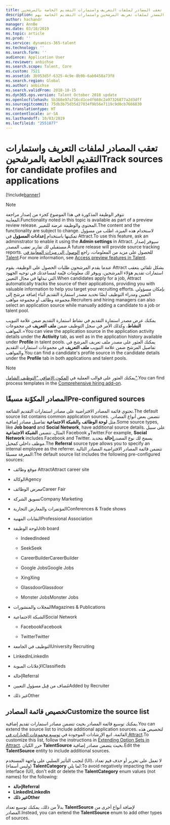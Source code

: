```yaml
---
title: تعقب المصادر لملفات التعريف واستمارات التقديم الخاصة بالمرشحين
description: يوفر هذا الموضوع معلومات حول تعقب المصدر لملفات تعريف المرشحين واستمارات التقديم الخاصة بهم.
author: hachandr
manager: AnnBe
ms.date: 03/18/2019
ms.topic: article
ms.prod: ''
ms.service: dynamics-365-talent
ms.technology: ''
ms.search.form: ''
audience: Application User
ms.reviewer: anbichse
ms.search.scope: Talent, Core
ms.custom: 7521
ms.assetid: 3b953d5f-6325-4c9e-8b9b-6ab0458a73f8
ms.search.region: Global
ms.author: anbichse
ms.search.validFrom: 2018-10-15
ms.dyn365.ops.version: Talent October 2018 update
ms.openlocfilehash: 5b368e97a716cd1ce4f668c2a97326877a2d3dff
ms.sourcegitcommit: 75db3b75d35d27034f9b56e7119c9d0cb7666830
ms.translationtype: HT
ms.contentlocale: ar-SA
ms.lasthandoff: 10/03/2019
ms.locfileid: "2551877"
---
```

# <a name="track-sources-for-candidate-profiles-and-applications"></a><span data-ttu-id="72bfa-103">تعقب المصادر لملفات التعريف واستمارات التقديم الخاصة بالمرشحين</span><span class="sxs-lookup"><span data-stu-id="72bfa-103">Track sources for candidate profiles and applications</span></span>

[!include[banner](../includes/banner.md)]

> [!NOTE] 
> <span data-ttu-id="72bfa-104">تتوفر الوظيفة المذكورة في هذا الموضوع كجزء من إصدار مراجعة المعاينة.</span><span class="sxs-lookup"><span data-stu-id="72bfa-104">Functionality noted in this topic is available as part of a preview review release.</span></span> <span data-ttu-id="72bfa-105">المحتوى والوظيفة عرضة للتغيير.</span><span class="sxs-lookup"><span data-stu-id="72bfa-105">The content and the functionality are subject to change.</span></span> <span data-ttu-id="72bfa-106">لاستخدام هذه الميزة، اطلب من مسؤول تمكينها باستخدام **إعدادات المسؤول** في Attract.</span><span class="sxs-lookup"><span data-stu-id="72bfa-106">To use this feature, ask an administrator to enable it using the **Admin settings** in Attract.</span></span> <span data-ttu-id="72bfa-107">سيوفر إصدار مستقبلي لك تقارير تعقب المصدر.</span><span class="sxs-lookup"><span data-stu-id="72bfa-107">A future release will provide source tracking reports.</span></span> <span data-ttu-id="72bfa-108">للحصول على مزيد من المعلومات، راجع [الوصول إلى ميزات المعاينة في Talent‬](https://docs.microsoft.com/dynamics365/unified-operations/talent/access-preview-feature).</span><span class="sxs-lookup"><span data-stu-id="72bfa-108">For more information, see [Access preview features in Talent](https://docs.microsoft.com/dynamics365/unified-operations/talent/access-preview-feature).</span></span>

<span data-ttu-id="72bfa-109">عندما يقدم المرشحون طلبات الحصول على الوظيفة، يقوم Attract بشكل تلقائي بتعقب استمارات تقديم هؤلاء المرشحين، ويوفر لك معلومات قيّمة لمساعدتك في توجيه الجهود التي تبذلها في مجال التعيين.</span><span class="sxs-lookup"><span data-stu-id="72bfa-109">When candidates apply for a job, Attract automatically tracks the source of their applications, providing you with valuable information to help you target your recruiting efforts.</span></span> <span data-ttu-id="72bfa-110">بإمكان مسؤولي التعيين ومدراء التوظيف أيضًا تحديد مصدر استمارة التقديم أثناء إضافة مرشح إلى مجموعة وظائف أو مجموعة مواهب.‬</span><span class="sxs-lookup"><span data-stu-id="72bfa-110">Recruiters and hiring managers can also select an application source while manually adding a candidate to a job or talent pool.</span></span>

<span data-ttu-id="72bfa-111">يمكنك عرض مصدر استمارة التقديم في نشاط استمارة التقديم ضمن علامة التبويب **النشاط**، وكذلك الأمر في سجل التوظيف ضمن **ملف التعريف** في مجموعات المواهب.=</span><span class="sxs-lookup"><span data-stu-id="72bfa-111">You can view the application source in the application activity details under the **Activity** tab, as well as in the application history available under **Profile** in talent pools.</span></span> <span data-ttu-id="72bfa-112">يمكنك العثور على مصدر ملف تعريف المرشح في تفاصيل المرشح ضمن علامة التبويب **ملف التعريف** في مجموعات استمارات التقديم والمواهب.</span><span class="sxs-lookup"><span data-stu-id="72bfa-112">You can find a candidate's profile source in the candidate details under the **Profile** tab in both applications and talent pools.</span></span>

> [!NOTE] 
> <span data-ttu-id="72bfa-113">يمكنك العثور على قوالب العملية في [المكون الإضافي "التوظيف الشامل"](https://docs.microsoft.com/dynamics365/unified-operations/talent/attract-comprehensive-hiring).</span><span class="sxs-lookup"><span data-stu-id="72bfa-113">You can find process templates in the [Comprehensive hiring add-on](https://docs.microsoft.com/dynamics365/unified-operations/talent/attract-comprehensive-hiring).</span></span>

## <a name="pre-configured-sources"></a><span data-ttu-id="72bfa-114">المصادر المكوّنة مسبقًا</span><span class="sxs-lookup"><span data-stu-id="72bfa-114">Pre-configured sources</span></span>

<span data-ttu-id="72bfa-115">تحتوي قائمة المصادر الافتراضية على مصادر استمارات التقديم الشائعة.</span><span class="sxs-lookup"><span data-stu-id="72bfa-115">The default source list contains common application sources.</span></span> <span data-ttu-id="72bfa-116">تتضمن بعض أنواع المصادر، مثل **لوحة الوظائف** و**الشبكة الاجتماعية** تفاصيل مصادر إضافية.</span><span class="sxs-lookup"><span data-stu-id="72bfa-116">Some source types, like **Job board** and **Social Network**, have additional source details.</span></span> <span data-ttu-id="72bfa-117">على سبيل المثال، تتضمن **الشبكة الاجتماعية** Facebook وTwitter.</span><span class="sxs-lookup"><span data-stu-id="72bfa-117">For example, **Social Network** includes Facebook and Twitter.</span></span> <span data-ttu-id="72bfa-118">يسمح لك نوع المصدر**إحالة‬** بتحديد موظف داخلي كمحيل.</span><span class="sxs-lookup"><span data-stu-id="72bfa-118">The **Referral** source type allows you to specify an internal employee as the referrer.</span></span> <span data-ttu-id="72bfa-119">تتضمن قائمة المصادر الافتراضية المصادر التالية المعرفة مسبقًا:</span><span class="sxs-lookup"><span data-stu-id="72bfa-119">The default source list includes the following pre-configured sources:</span></span>

-   <span data-ttu-id="72bfa-120">موقع وظائف Attract</span><span class="sxs-lookup"><span data-stu-id="72bfa-120">Attract career site</span></span>

-   <span data-ttu-id="72bfa-121">الوكالة</span><span class="sxs-lookup"><span data-stu-id="72bfa-121">Agency</span></span>

-   <span data-ttu-id="72bfa-122">معرض الوظائف</span><span class="sxs-lookup"><span data-stu-id="72bfa-122">Career Fair</span></span>

-   <span data-ttu-id="72bfa-123">تسويق الشركة</span><span class="sxs-lookup"><span data-stu-id="72bfa-123">Company Marketing</span></span>

-   <span data-ttu-id="72bfa-124">المؤتمرات والمعارض التجارية</span><span class="sxs-lookup"><span data-stu-id="72bfa-124">Conferences & Trade shows</span></span>

-   <span data-ttu-id="72bfa-125">النقابات المهنية</span><span class="sxs-lookup"><span data-stu-id="72bfa-125">Professional Association</span></span>

-   <span data-ttu-id="72bfa-126">لوحة الوظيفة</span><span class="sxs-lookup"><span data-stu-id="72bfa-126">Job board</span></span>

    -   <span data-ttu-id="72bfa-127">Indeed</span><span class="sxs-lookup"><span data-stu-id="72bfa-127">Indeed</span></span>

    -   <span data-ttu-id="72bfa-128">Seek</span><span class="sxs-lookup"><span data-stu-id="72bfa-128">Seek</span></span>

    -   <span data-ttu-id="72bfa-129">CareerBuilder</span><span class="sxs-lookup"><span data-stu-id="72bfa-129">CareerBuilder</span></span>

    -   <span data-ttu-id="72bfa-130">Google Jobs</span><span class="sxs-lookup"><span data-stu-id="72bfa-130">Google Jobs</span></span>

    -   <span data-ttu-id="72bfa-131">Xing</span><span class="sxs-lookup"><span data-stu-id="72bfa-131">Xing</span></span>

    -   <span data-ttu-id="72bfa-132">Glassdoor</span><span class="sxs-lookup"><span data-stu-id="72bfa-132">Glassdoor</span></span>

    -   <span data-ttu-id="72bfa-133">Monster Jobs</span><span class="sxs-lookup"><span data-stu-id="72bfa-133">Monster Jobs</span></span>

-   <span data-ttu-id="72bfa-134">المجلات والمنشورات</span><span class="sxs-lookup"><span data-stu-id="72bfa-134">Magazines & Publications</span></span>

-   <span data-ttu-id="72bfa-135">الشبكة الاجتماعية</span><span class="sxs-lookup"><span data-stu-id="72bfa-135">Social Network</span></span>

    -   <span data-ttu-id="72bfa-136">Facebook</span><span class="sxs-lookup"><span data-stu-id="72bfa-136">Facebook</span></span>

    -   <span data-ttu-id="72bfa-137">Twitter</span><span class="sxs-lookup"><span data-stu-id="72bfa-137">Twitter</span></span>

-   <span data-ttu-id="72bfa-138">التوظيف في الجامعة</span><span class="sxs-lookup"><span data-stu-id="72bfa-138">University Recruiting</span></span>

-   <span data-ttu-id="72bfa-139">LinkedIn</span><span class="sxs-lookup"><span data-stu-id="72bfa-139">LinkedIn</span></span>

-   <span data-ttu-id="72bfa-140">الإعلانات المبوبة</span><span class="sxs-lookup"><span data-stu-id="72bfa-140">Classifieds</span></span>

-   <span data-ttu-id="72bfa-141">إحالة</span><span class="sxs-lookup"><span data-stu-id="72bfa-141">Referral</span></span>

-   <span data-ttu-id="72bfa-142">مُضاف من قِبل مسؤول التعيين</span><span class="sxs-lookup"><span data-stu-id="72bfa-142">Added by Recruiter</span></span>

-   <span data-ttu-id="72bfa-143">‏‏غير ذلك</span><span class="sxs-lookup"><span data-stu-id="72bfa-143">Other</span></span>

## <a name="customize-the-source-list"></a><span data-ttu-id="72bfa-144">تخصيص قائمة المصادر</span><span class="sxs-lookup"><span data-stu-id="72bfa-144">Customize the source list</span></span> 

<span data-ttu-id="72bfa-145">يمكنك توسيع قائمة المصادر بحيث تتضمن مصادر استمارات تقديم إضافية.</span><span class="sxs-lookup"><span data-stu-id="72bfa-145">You can extend the source list to include additional application sources.</span></span> <span data-ttu-id="72bfa-146">لتخصيص هذه القائمة، اتبع الإرشادات الموجودة في [توسيع مجموعات الخيارات في Attract‬](https://docs.microsoft.com/dynamics365/unified-operations/talent/extensibility-attract#extending-option-sets-in-attract).</span><span class="sxs-lookup"><span data-stu-id="72bfa-146">To customize this list, follow the instructions in [Extending Option Sets in Attract](https://docs.microsoft.com/dynamics365/unified-operations/talent/extensibility-attract#extending-option-sets-in-attract).</span></span> <span data-ttu-id="72bfa-147">حرر الكيان **TalentSource‎** بحيث يتضمن مصادر إضافية.</span><span class="sxs-lookup"><span data-stu-id="72bfa-147">Edit the **TalentSource** entity to include additional sources.</span></span> 

<span data-ttu-id="72bfa-148">لتجنب التأثير السلبي على واجهة المستخدم (UI)، لا تعمل على تحرير أو حذف قيم تعداد (وليس أسماء) **TalentCategory** لما يلي:</span><span class="sxs-lookup"><span data-stu-id="72bfa-148">To avoid negatively impacting the user interface (UI), don't edit or delete the **TalentCategory** enum values (not names) for the following:</span></span>

- <span data-ttu-id="72bfa-149">**إحالة**</span><span class="sxs-lookup"><span data-stu-id="72bfa-149">**Referral**</span></span>
- <span data-ttu-id="72bfa-150">**LinkedIn**</span><span class="sxs-lookup"><span data-stu-id="72bfa-150">**LinkedIn**</span></span>
- <span data-ttu-id="72bfa-151">**‏‏غير ذلك**</span><span class="sxs-lookup"><span data-stu-id="72bfa-151">**Other**</span></span>

<span data-ttu-id="72bfa-152">بدلاً من ذلك، يمكنك توسيع تعداد **TalentSource** لإضافة أنواع أخرى من المصادر.</span><span class="sxs-lookup"><span data-stu-id="72bfa-152">Instead, you can extend the **TalentSource** enum to add other types of sources.</span></span>
